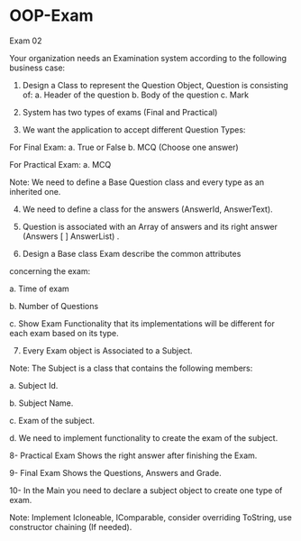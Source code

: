 # OOP-Exam
Exam 02

Your organization needs an Examination system according to the following business case:

1.  Design  a  Class  to  represent  the  Question  Object,  Question  is consisting of:
a.  Header of the question b.  Body of the question
c.  Mark


2.  System has two types of exams (Final and Practical)


3.  We want the application to accept different Question Types:


For Final Exam:
a.  True or False
b.   MCQ (Choose one answer)


For Practical Exam:
a.  MCQ

Note: We need to define a Base Question class and every type as an inherited one.

4.  We need to define a class for the answers (AnswerId, AnswerText).


5.  Question  is  associated  with  an  Array  of  answers  and  its  right answer (Answers [ ] AnswerList) . 


6.  Design  a  Base  class  Exam  describe  the  common  attributes

concerning the exam:

a.  Time of exam

b.   Number of Questions

c.		Show Exam Functionality that its implementations will be different for each exam based on its type.



7.  Every Exam object is Associated to a Subject.



Note: The Subject is a class that contains the following members:

a.  Subject Id.

b.  Subject Name.

c.  Exam of the subject.

d.  We need to implement functionality to create the exam of the subject.



8-  Practical Exam Shows the right answer after finishing the Exam.


9-  Final Exam Shows the Questions, Answers and Grade.

10- In the Main you need to declare a subject object to create one type of exam.

Note: Implement Icloneable, IComparable, consider overriding ToString, use constructor chaining (If needed).
